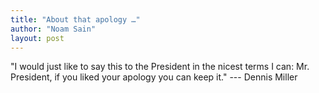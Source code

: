```yaml
---
title: "About that apology …"
author: "Noam Sain"
layout: post
---
```


"I would just like to say this to the President in the nicest terms I can: Mr. President, if you liked your apology you can keep it." --- Dennis Miller